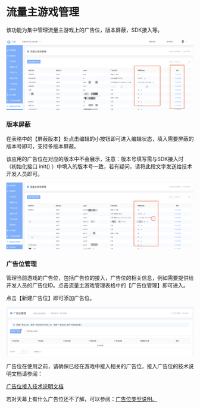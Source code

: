 # 流量主游戏管理

该功能为集中管理流量主游戏上的广告位，版本屏蔽，SDK接入等。

![](../../.gitbook/assets/image%20%28119%29.png)

### 版本屏蔽

在表格中的【屏蔽版本】处点击编辑的小按钮即可进入编辑状态，填入需要屏蔽的版本号即可，支持多版本屏蔽。

该应用的广告位在对应的版本中不会展示，注意：版本号填写需与SDK接入时（初始化接口 init\(\) ）中填入的版本号一致，若有疑问，请将此段文字发送给技术开发人员即可。

![](../../.gitbook/assets/image%20%28102%29.png)

### 广告位管理

管理当前游戏的广告位，包括广告位的接入，广告位的相关信息，例如需要提供给开发人员的广告位ID。点击流量主游戏管理表格中的【广告位管理】即可进入。

点击【新建广告位】即可添加广告位。

![](../../.gitbook/assets/image%20%2845%29.png)

广告位在使用之前，请确保已经在游戏中接入相关的广告位，接入广告位的技术说明文档请参阅：

[广告位接入技术说明文档](../dev-guide/componentization/)

若对天幕上有什么广告位还不了解，可以参阅：[广告位类型说明。](../ad-types/)

